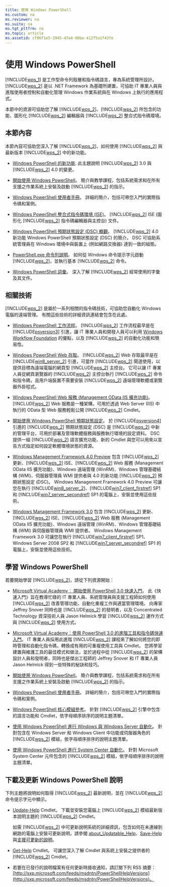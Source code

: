 ```yaml
---
title: 使用 Windows PowerShell
ms.custom: na
ms.reviewer: na
ms.suite: na
ms.tgt_pltfrm: na
ms.topic: article
ms.assetid: cf06f1e5-3945-47e4-98be-412f5a1f43fe
---
```

# 使用 Windows PowerShell
[!INCLUDE[wps_1](../Token/wps_1_md.md)] 是工作型命令列殼層和指令碼語言，專為系統管理所設計。 [!INCLUDE[wps_2](../Token/wps_2_md.md)] 是以 .NET Framework 為基礎所建置，可協助 IT 專業人員與進階使用者控制和自動化管理 Windows 作業系統與在 Windows 上執行的應用程式。

本節中的資源可協助您了解 [!INCLUDE[wps_2](../Token/wps_2_md.md)]、[!INCLUDE[wps_2](../Token/wps_2_md.md)] 所包含的功能、圖形化 [!INCLUDE[wps_2](../Token/wps_2_md.md)] 編輯器與 [!INCLUDE[wps_2](../Token/wps_2_md.md)] 整合式指令碼環境。

## 本節內容
本節內容可協助您深入了解 [!INCLUDE[wps_2](../Token/wps_2_md.md)]、如何使用 [!INCLUDE[wps_2](../Token/wps_2_md.md)] 與最新版本 [!INCLUDE[wps_2](../Token/wps_2_md.md)] 中的新功能。

-   [Windows PowerShell 的新功能](../Topic/What-s-New-in-Windows-PowerShell.md). 此主題說明 [!INCLUDE[wps_2](../Token/wps_2_md.md)] 3.0 與 [!INCLUDE[wps_2](../Token/wps_2_md.md)] 4.0 的變更。

-   [開始使用 Windows PowerShell](../Topic/Getting-Started-with-Windows-PowerShell.md)。 簡介與教學課程，包括系統需求和在所有支援之作業系統上安裝及啟動 [!INCLUDE[wps_2](../Token/wps_2_md.md)] 的指示。

-   [Windows PowerShell 使用者手冊](../Topic/Windows-PowerShell-User-s-Guide.md)。 詳細的簡介，包括可帶您入門的實際指令碼和案例。

-   [Windows PowerShell 整合式指令碼環境 &#40;ISE&#41;](../Topic/Windows-PowerShell-Integrated-Scripting-Environment--ISE-.md)。 [!INCLUDE[wps_2](../Token/wps_2_md.md)] ISE (圖形化 [!INCLUDE[wps_2](../Token/wps_2_md.md)] 指令碼編輯器與主控台) 文件。

-   [Windows PowerShell 預期狀態設定 (DSC) 概觀](https://technet.microsoft.com/en-us/library/04c9e716-822c-40f0-8fdf-f2dda8abd888)。 [!INCLUDE[wps_2](../Token/wps_2_md.md)] 4.0 新功能 Windows PowerShell 預期狀態設定 (DSC) 的簡介。 DSC 可協助系統管理員在 Windows 環境中與裝置上 (例如網路交換器) 達到一致的組態。

-   [PowerShell.exe 命令列說明](../Topic/PowerShell.exe-Command-Line-Help.md)。 如何從 Windows 命令提示字元啟動 [!INCLUDE[wps_2](../Token/wps_2_md.md)]，並執行基本 [!INCLUDE[wps_2](../Token/wps_2_md.md)] 命令。

-   [Windows PowerShell 詞彙](../Topic/Windows-PowerShell-Glossary.md)。 深入了解 [!INCLUDE[wps_2](../Token/wps_2_md.md)] 經常使用的字彙及其文件。

## 相關技術
[!INCLUDE[wps_2](../Token/wps_2_md.md)] 是屬於一系列相關的指令碼技術，可協助您自動化 Windows 電腦的遠端管理。 有關這些技術的詳細資訊連結會包含在此處。

-   [Windows PowerShell 工作流程](http://technet.microsoft.com/library/jj134242.aspx)。 [!INCLUDE[wps_2](../Token/wps_2_md.md)] 工作流程最早是在 [!INCLUDE[psversion3](../Token/psversion3_md.md)] 引進，讓 IT 專業人員和開發人員可以利用 [Windows Workflow Foundation](http://msdn.microsoft.com/library/ee342461.aspx) 的優點，以及 [!INCLUDE[wps_2](../Token/wps_2_md.md)] 的自動化功能和簡易性。

-   [Windows PowerShell Web 存取](http://technet.microsoft.com/library/hh831611.aspx)。 [!INCLUDE[wps_2](../Token/wps_2_md.md)] Web 存取最早是在 [!INCLUDE[win8_server_2](../Token/win8_server_2_md.md)] 引進，可當作 [!INCLUDE[wps_2](../Token/wps_2_md.md)] 閘道使用，以提供目標為遠端電腦的網頁型 [!INCLUDE[wps_2](../Token/wps_2_md.md)] 主控台。 它可以讓 IT 專業人員從網頁瀏覽器的 [!INCLUDE[wps_2](../Token/wps_2_md.md)] 主控台執行 [!INCLUDE[wps_2](../Token/wps_2_md.md)] 命令和指令碼，且用戶端裝置不需要安裝 [!INCLUDE[wps_2](../Token/wps_2_md.md)] 遠端管理軟體或瀏覽器外掛程式。

-   [Windows PowerShell Web 服務 (Management OData IIS 擴充功能)](http://msdn.microsoft.com/library/windows/desktop/hh880865.aspx)。 [!INCLUDE[wps_2](../Token/wps_2_md.md)] Web 服務是一種架構，可用於透過 Web Server (IIS) 中執行的 OData 型 Web 服務輕鬆公開 [!INCLUDE[wps_2](../Token/wps_2_md.md)] Cmdlet。

-   [開始使用 Windows PowerShell 預期狀態設定](https://technet.microsoft.com/en-us/library/c134aa32-b085-4656-9a89-955d8ff768d0)。 於 [!INCLUDE[psversion4](../Token/psversion4_md.md)] 引進的 [!INCLUDE[wps_2](../Token/wps_2_md.md)] 預期狀態設定 (DSC) 是 [!INCLUDE[wps_2](../Token/wps_2_md.md)] 中新的管理平台，可用於部署及管理軟體服務與服務執行環境的設定資料。 DSC 提供一組 [!INCLUDE[wps_2](../Token/wps_2_md.md)] 語言擴充功能、新的 Cmdlet 與您可以用來以宣告方式指定如何設定軟體環境狀態的資源。

-   [Windows Management Framework 4.0 Preview](http://go.microsoft.com/fwlink/?LinkID=293881) 包含 [!INCLUDE[wps_2](../Token/wps_2_md.md)] 更新、[!INCLUDE[wps_2](../Token/wps_2_md.md)] ISE、[!INCLUDE[wps_2](../Token/wps_2_md.md)] Web 服務 (Management OData IIS 擴充功能)、Windows 遠端管理 (WinRM)、Windows 管理基礎結構 (WMI)、伺服器管理員 WMI 提供者與 4.0 的新功能 [!INCLUDE[wps_2](../Token/wps_2_md.md)] 預期狀態設定 (DSC)。 Windows Management Framework 4.0 Preview 可讓您在執行 [!INCLUDE[win8_server_2](../Token/win8_server_2_md.md)]、[!INCLUDE[win7_client_firstref](../Token/win7_client_firstref_md.md)] SP1 和 [!INCLUDE[win7_server_secondref](../Token/win7_server_secondref_md.md)] SP1 的電腦上，安裝並使用這些技術。

-   [Windows Management Framework 3.0](http://www.microsoft.com/download/details.aspx?id=34595) 包含 [!INCLUDE[wps_2](../Token/wps_2_md.md)] 更新、[!INCLUDE[wps_2](../Token/wps_2_md.md)] ISE、[!INCLUDE[wps_2](../Token/wps_2_md.md)] Web 服務 (Management OData IIS 擴充功能)、Windows 遠端管理 (WinRM)、Windows 管理基礎結構 (WMI) 與伺服器管理員 WMI 提供者。 Windows Management Framework 3.0 可讓您在執行 [!INCLUDE[win7_client_firstref](../Token/win7_client_firstref_md.md)] SP1、Windows Server 2008 SP2 和 [!INCLUDE[win7_server_secondref](../Token/win7_server_secondref_md.md)] SP1 的電腦上，安裝並使用這些技術。

## 學習 Windows PowerShell
若要開始學習 [!INCLUDE[wps_2](../Token/wps_2_md.md)]，請從下列資源開始：

-   [Microsoft Virtual Academy︰ 開始使用 PowerShell 3.0 快速入門](http://www.microsoftvirtualacademy.com/training-courses/advanced-tools-scripting-with-powershell-3-0-jump-start)。 此《快速入門》旨在教導忙碌的 IT 專業人員、系統管理員與支援工程師如何使用 [!INCLUDE[wps_2](../Token/wps_2_md.md)] 改善管理功能、自動化重複工作與適當管理環境。 向專家 Jeffrey Snover 同時也是 [!INCLUDE[wps_2](../Token/wps_2_md.md)] 的發明者，以及 Concentrated Technology 資深技術人員 Jason Helmick 學習 [!INCLUDE[wps_2](../Token/wps_2_md.md)] 運作方式與 [!INCLUDE[wps_2](../Token/wps_2_md.md)] 使用方式。

-   [Microsoft Virtual Academy：使用 PowerShell 3.0 的進階工具和指令碼快速入門](http://www.microsoftvirtualacademy.com/training-courses/getting-started-with-powershell-3-0-jump-start)。 IT 專業人員採用此進階 [!INCLUDE[wps_2](../Token/wps_2_md.md)] 課程來了解如何將您的即時管理和自動化指令碼，轉換成有用的可重複使用工具與 Cmdlet。 您將學習建置與維護工具的最佳模式和做法，並於過程中從 [!INCLUDE[wps_2](../Token/wps_2_md.md)] 的架構設計人員和發明者，同時也是傑出工程師的 Jeffrey Snover 和 IT 專業人員 Jason Helmick 得到一些特殊的秘訣和技巧。

-   [開始使用 Windows PowerShell](../Topic/Getting-Started-with-Windows-PowerShell.md)。 簡介與教學課程，包括系統需求和在所有支援之作業系統上安裝及啟動 [!INCLUDE[wps_2](../Token/wps_2_md.md)] 的指示。

-   [Windows PowerShell 使用者手冊](../Topic/Windows-PowerShell-User-s-Guide.md)。 詳細的簡介，包括可帶您入門的實際指令碼和案例。

-   [Windows PowerShell 核心模組參考](http://technet.microsoft.com/library/hh847741(v=wps.630).aspx)。 針對 [!INCLUDE[wps_2](../Token/wps_2_md.md)] 引擎中包含的語言功能和 Cmdlet，依字母順序排序的說明主題清單。

-   [使用 Windows PowerShell 進行 Windows 與 Windows Server 自動化](http://technet.microsoft.com/library/dn249523.aspx)。 針對包含在 Windows Server 和 Windows Client 中功能或伺服器角色的 [!INCLUDE[wps_2](../Token/wps_2_md.md)] 模組，依字母順序排序的說明主題清單。

-   [使用 Windows PowerShell 進行 System Center 自動化](https://technet.microsoft.com/en-us/library/mt156962.aspx)。 針對 Microsoft System Center 元件包含的 [!INCLUDE[wps_2](../Token/wps_2_md.md)] 模組，依字母順序排序的說明主題清單。

## 下載及更新 Windows PowerShell 說明
下列主題將說明如何取得 [!INCLUDE[wps_2](../Token/wps_2_md.md)] 最新說明，並在 [!INCLUDE[wps_2](../Token/wps_2_md.md)] 命令提示字元中顯示。

-   [Update-Help](http://technet.microsoft.com/library/hh849720.aspx) Cmdlet。 下載並安裝您電腦上 [!INCLUDE[wps_2](../Token/wps_2_md.md)] 模組最新版本說明主題的 [!INCLUDE[wps_2](../Token/wps_2_md.md)] Cmdlet。

    如需 [!INCLUDE[wps_2](../Token/wps_2_md.md)] 中可更新說明系統的詳細資訊，包含如何在未連線到網路的電腦上安裝可更新說明，請參閱 [about_Updatable_Help](http://technet.microsoft.com/library/hh847735.aspx)、[Save-Help](http://technet.microsoft.com/library/hh849724.aspx) 與[支援可更新的說明](http://msdn.microsoft.com/library/hh852754.aspx)。

-   [Get-Help](http://technet.microsoft.com/library/hh849696(v=wps.630).aspx) Cmdlet。 可讓您深入了解 Cmdlet 與系統上安裝之提供者的 [!INCLUDE[wps_2](../Token/wps_2_md.md)] Cmdlet。

-   若要在已發行的說明檔案有任何更新時接收通知，請訂閱下列 RSS 摘要：[http://sxp.microsoft.com/feeds/msdntn/PowerShellHelpVersions](http://sxp.microsoft.com/feeds/msdntn/PowerShellHelpVersions)。



<!--HONumber=Apr16_HO2-->


